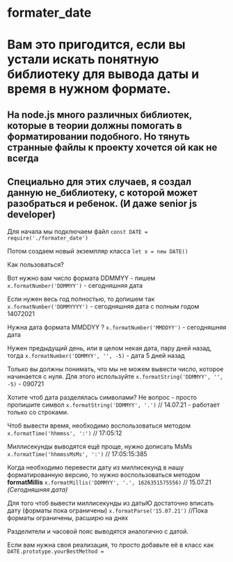 # formater_date
Вам это пригодится, если вы устали искать понятную библиотеку для вывода даты и время в нужном формате.
=============
На node.js **много** различных библиотек, которые в теории должны помогать в форматировании подобного.
Но тянуть странные файлы к проекту хочется ой как не всегда
---
Специально для этих случаев, я создал данную не_библиотеку, с которой может разобраться и ребенок. (И даже senior js developer)
---
Для начала мы подключаем файл
`const DATE = require('./formater_date')`

Потом создаем новый экземпляр класса
`let x = new DATE()`

Как пользоваться? 

Вот нужно вам число формата DDMMYY - пишем
`x.formatNumber('DDMMYY')` - сегодняшняя дата

Если нужен весь год полностью, то допишем так
`x.formatNumber('DDMMYYYY')` - сегодняшняя дата с полным годом 14072021

Нужна дата формата MMDDYY ?
`x.formatNumber('MMDDYY')` - сегодняшняя дата

Нужен предыдущий день, или в целом некая дата, пару дней назад, тогда
`x.formatNumber('DDMMYY', '', -5)` - дата 5 дней назад

Только вы должны понимать, что мы не можем вывести число, которое начинается с нуля. 
Для этого используйте
`x.formatString('DDMMYY', '', -5)` - 090721

Хотите чтоб дата разделялась символами? Не вопрос - просто пропишите символ
`x.formatString('DDMMYY', '.')` // 14.07.21 - работает только со строками.

Чтоб вывести время, необходимо воспользоваться методом 
`x.formatTime('hhmmss', ':')` // 17:05:12

Миллисекунды выводятся ещё проще, нужно дописать MsMs 
`x.formatTime('hhmmssMsMs', ':')` // 17:05:15:385


Когда необходимо перевести дату из миллисекунд в нашу форматированную версию, то нужно 
воспользоваться методом **formatMillis**
`x.formatMillis('DDMMYY', '.', 1626351575556)` // 15.07.21 *(Сегодняшняя дата)*

Для того чтоб вывести миллисекунды из датыЮ достаточно вписать дату (форматы пока ограничены)
`x.formatParse('15.07.21')` //Пока форматы ограничены, расширю на днях


Разделители и часовой пояс выводятся аналогично с датой.

Если вам нужна своя реализация, то просто добавьте её в класс как `DATE.prototype.yourBestMethod =`
